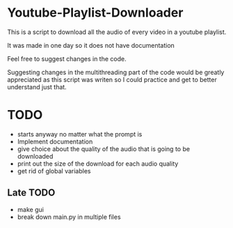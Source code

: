 # Youtube-Playlist-Downloader
This is a script to download all the audio of every video in a youtube playlist. 

It was made in one day so it does not have documentation

Feel free to suggest changes in the code. 

Suggesting changes in the multithreading part of the code would be greatly appreciated as this script was writen so I could practice and get to better understand just that.

# TODO 
- starts anyway no matter what the prompt is
- Implement documentation
- give choice about the quality of the audio that is going to be downloaded
- print out the size of the download for each audio quality
- get rid of global variables 

## Late TODO
- make gui
- break down main.py in multiple files
